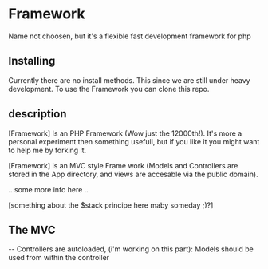 # Framework
Name not choosen, but it's a flexible fast development framework for php

## Installing
Currently there are no install methods. This since we are still under heavy development.
To use the Framework you can clone this repo.

## description
[Framework] Is an PHP Framework (Wow just the 12000th!). It's more a personal experiment then something usefull, but if you like it you might want to help me by forking it.

[Framework] is an MVC style Frame work (Models and Controllers are stored in the App directory, and views are accesable via the public domain).

.. some more info here ..

[something about the $stack principe here maby someday ;)?]

## The MVC

-- Controllers are autoloaded, (i'm working on this part): Models should be used from within the controller


